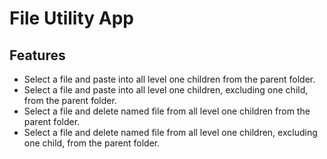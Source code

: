 File Utility App
================

Features
--------

- Select a file and paste into all level one children from the parent folder.
- Select a file and paste into all level one children, excluding one child, from the parent folder.
- Select a file and delete named file from all level one children from the parent folder.
- Select a file and delete named file from all level one children, excluding one child, from the parent folder.
